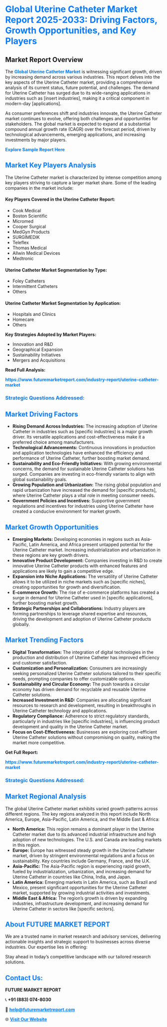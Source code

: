 <h1 style="color: #007BFF;">Global Uterine Catheter Market Report 2025-2033: Driving Factors, Growth Opportunities, and Key Players</h1>

<section id="overview">
<h2>Market Report Overview</h2>
<p>The <a href="https://www.futuremarketreport.com/industry-report/uterine-catheter-market" style="color: #007BFF; text-decoration: none;"><strong>Global Uterine Catheter Market</strong></a> is witnessing significant growth, driven by increasing demand across various industries. This report delves into the key aspects of the Uterine Catheter market, providing a comprehensive analysis of its current status, future potential, and challenges. The demand for Uterine Catheter has surged due to its wide-ranging applications in industries such as [insert industries], making it a critical component in modern-day [applications].</p>
<p>As consumer preferences shift and industries innovate, the Uterine Catheter market continues to evolve, offering both challenges and opportunities for stakeholders. The global market is expected to expand at a substantial compound annual growth rate (CAGR) over the forecast period, driven by technological advancements, emerging applications, and increasing investments by major players.</p>
</section>

<section id="overview">
<p><a href="https://www.futuremarketreport.com/request-sample/reportId=78396" style="color: #007BFF; text-decoration: none;"><strong>Explore Sample Report Here</strong></a></p>
</section>

<section id="key-players">
<h2 style="color: #007BFF;">Market Key Players Analysis</h2>
<p>The Uterine Catheter market is characterized by intense competition among key players striving to capture a larger market share. Some of the leading companies in the market include:</p>
<h4>Key Players Covered in the Uterine Catheter Report:</h4>
<ul><li>Cook Medical</li><li>Boston Scientific</li><li>Micromed</li><li>Cooper Surgical</li><li>MedGyn Products</li><li>SURGIMEDIK</li><li>Teleflex</li><li>Thomas Medical</li><li>Allwin Medical Devices</li><li>Medtronic</li></ul>
<h4>Uterine Catheter Market Segmentation by Type:</h4>
<ul><li>Foley Catheters</li><li>Intermittent Catheters</li><li>Others</li></ul>

<h4>Uterine Catheter Market Segmentation by Application:</h4>
<ul><li>Hospitals and Clinics</li><li>Homecare</li><li>Others</li></ul>
<p><strong>Key Strategies Adopted by Market Players:</strong></p>
<ul>
<li>Innovation and R&D</li>
<li>Geographical Expansion</li>
<li>Sustainability Initiatives</li>
<li>Mergers and Acquisitions</li>
</ul>
</section>

<section>
<p><strong>Read Full Analysis: </strong></p><a href="https://www.futuremarketreport.com/industry-report/uterine-catheter-market" style="color: #007BFF; text-decoration: none;"><strong>https://www.futuremarketreport.com/industry-report/uterine-catheter-market</strong></a>
<h3 style="color: #007BFF;">Strategic Questions Addressed:</h3>
</section>

<section id="driving-factors">
<h2 style="color: #007BFF;">Market Driving Factors</h2>
<ul>
<li><strong>Rising Demand Across Industries:</strong> The increasing adoption of Uterine Catheter in industries such as [specific industries] is a major growth driver. Its versatile applications and cost-effectiveness make it a preferred choice among manufacturers.</li>
<li><strong>Technological Advancements:</strong> Continuous innovations in production and application technologies have enhanced the efficiency and performance of Uterine Catheter, further boosting market demand.</li>
<li><strong>Sustainability and Eco-Friendly Initiatives:</strong> With growing environmental concerns, the demand for sustainable Uterine Catheter solutions has surged. Companies are investing in eco-friendly variants to align with global sustainability goals.</li>
<li><strong>Growing Population and Urbanization:</strong> The rising global population and rapid urbanization have increased the demand for [specific products], where Uterine Catheter plays a vital role in meeting consumer needs.</li>
<li><strong>Government Policies and Incentives:</strong> Supportive government regulations and incentives for industries using Uterine Catheter have created a conducive environment for market growth.</li>
</ul>
</section>

<section id="growth-opportunities">
<h2 style="color: #007BFF;">Market Growth Opportunities</h2>
<ul>
<li><strong>Emerging Markets:</strong> Developing economies in regions such as Asia-Pacific, Latin America, and Africa present untapped potential for the Uterine Catheter market. Increasing industrialization and urbanization in these regions are key growth drivers.</li>
<li><strong>Innovative Product Development:</strong> Companies investing in R&D to create innovative Uterine Catheter products with enhanced features and applications are likely to gain a competitive edge.</li>
<li><strong>Expansion into Niche Applications:</strong> The versatility of Uterine Catheter allows it to be utilized in niche markets such as [specific niches], creating opportunities for growth and diversification.</li>
<li><strong>E-commerce Growth:</strong> The rise of e-commerce platforms has created a surge in demand for Uterine Catheter used in [specific applications], further boosting market growth.</li>
<li><strong>Strategic Partnerships and Collaborations:</strong> Industry players are forming partnerships to leverage shared expertise and resources, driving the development and adoption of Uterine Catheter products globally.</li>
</ul>
</section>

<section id="trending-factors">
<h2 style="color: #007BFF;">Market Trending Factors</h2>
<ul>
<li><strong>Digital Transformation:</strong> The integration of digital technologies in the production and distribution of Uterine Catheter has improved efficiency and customer satisfaction.</li>
<li><strong>Customization and Personalization:</strong> Consumers are increasingly seeking personalized Uterine Catheter solutions tailored to their specific needs, prompting companies to offer customizable options.</li>
<li><strong>Sustainability and Circular Economy:</strong> The push towards a circular economy has driven demand for recyclable and reusable Uterine Catheter solutions.</li>
<li><strong>Increased Investment in R&D:</strong> Companies are allocating significant resources to research and development, resulting in breakthroughs in Uterine Catheter technology and applications.</li>
<li><strong>Regulatory Compliance:</strong> Adherence to strict regulatory standards, particularly in industries like [specific industries], is influencing product development and quality in the Uterine Catheter market.</li>
<li><strong>Focus on Cost-Effectiveness:</strong> Businesses are exploring cost-efficient Uterine Catheter solutions without compromising on quality, making the market more competitive.</li>
</ul>
</section>

<section>
<p><strong>Get Full Report: </strong></p><a href="https://www.futuremarketreport.com/industry-report/uterine-catheter-market" style="color: #007BFF; text-decoration: none;"><strong>https://www.futuremarketreport.com/industry-report/uterine-catheter-market</strong></a>
<h3 style="color: #007BFF;">Strategic Questions Addressed:</h3>
</section>


<section id="regional-analysis">
<h2 style="color: #007BFF;">Market Regional Analysis</h2>
<p>The global Uterine Catheter market exhibits varied growth patterns across different regions. The key regions analyzed in this report include North America, Europe, Asia-Pacific, Latin America, and the Middle East & Africa:</p>
<ul>
<li><strong>North America:</strong> This region remains a dominant player in the Uterine Catheter market due to its advanced industrial infrastructure and high adoption of new technologies. The U.S. and Canada are leading markets in this region.</li>
<li><strong>Europe:</strong> Europe has witnessed steady growth in the Uterine Catheter market, driven by stringent environmental regulations and a focus on sustainability. Key countries include Germany, France, and the U.K.</li>
<li><strong>Asia-Pacific:</strong> The Asia-Pacific region is experiencing rapid growth, fueled by industrialization, urbanization, and increasing demand for Uterine Catheter in countries like China, India, and Japan.</li>
<li><strong>Latin America:</strong> Emerging markets in Latin America, such as Brazil and Mexico, present significant opportunities for the Uterine Catheter market, supported by growing industrial activities and investments.</li>
<li><strong>Middle East & Africa:</strong> The region’s growth is driven by expanding industries, infrastructure development, and increasing demand for Uterine Catheter in sectors like [specific sectors].</li>
</ul>
</section>

<footer>
<h2 style="color: #007BFF;">About FUTURE MARKET REPORT</h2>
<p>We are a trusted name in market research and advisory services, delivering actionable insights and strategic support to businesses across diverse industries. Our expertise lies in offering:</p>

<p>Stay ahead in today’s competitive landscape with our tailored research solutions.</p>

<h2 style="color: #007BFF;">Contact Us:</h2>
<p><strong>FUTURE MARKET REPORT</strong></p>
<p>📞 <strong>+91 (883) 074-8030</strong></p>
<p>📧 <strong><a href="mailto:help@futuremarketreport.com" style="color: #007BFF;">help@futuremarketreport.com</a></strong></p>
<p>🌐 <strong><a href="https://www.futuremarketreport.com/" style="color: #007BFF;">Visit Our Website</a></strong></p>
</footer>